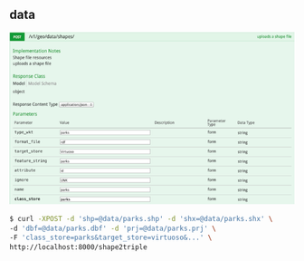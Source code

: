 ## data

![data](css/img/data.png)

```bash
$ curl -XPOST -d 'shp=@data/parks.shp' -d 'shx=@data/parks.shx' \
-d 'dbf=@data/parks.dbf' -d 'prj=@data/parks.prj' \
-F 'class_store=parks&target_store=virtuoso&...' \
http://localhost:8000/shape2triple
```
